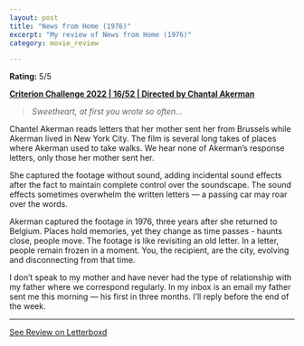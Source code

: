 ```yaml
---
layout: post
title: "News from Home (1976)"
excerpt: "My review of News from Home (1976)"
category: movie_review

---
```


**Rating:** 5/5

<b><a href="https://boxd.it/q4PJa/detail">Criterion Challenge 2022 | 16/52 | Directed by Chantal Akerman</a></b>

<blockquote><i>Sweetheart, at first you wrote so often…</i></blockquote>

Chantel Akerman reads letters that her mother sent her from Brussels while Akerman lived in New York City. The film is several long takes of places where Akerman used to take walks. We hear none of Akerman’s response letters, only those her mother sent her.

She captured the footage without sound, adding incidental sound effects after the fact to maintain complete control over the soundscape. The sound effects sometimes overwhelm the written letters — a passing car may roar over the words.

Akerman captured the footage in 1976, three years after she returned to Belgium. Places hold memories, yet they change as time passes - haunts close, people move. The footage is like revisiting an old letter. In a letter, people remain frozen in a moment. You, the recipient, are the city, evolving and disconnecting from that time.

I don’t speak to my mother and have never had the type of relationship with my father where we correspond regularly. In my inbox is an email my father sent me this morning — his first in three months. I’ll reply before the end of the week.

<hr>

[See Review on Letterboxd](https://boxd.it/6wBbkL)
